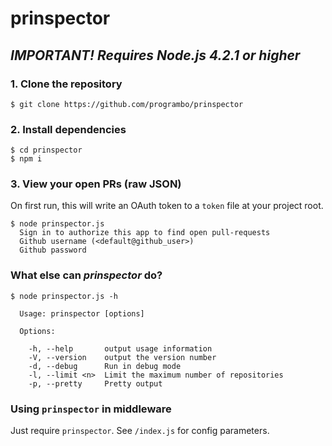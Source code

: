 # prinspector

## _IMPORTANT! Requires Node.js 4.2.1 or higher_

### 1. Clone the repository

```
$ git clone https://github.com/programbo/prinspector
```

### 2. Install dependencies

```
$ cd prinspector
$ npm i
```

### 3. View your open PRs (raw JSON)

On first run, this will write an OAuth token to a `token` file at your project root.

```
$ node prinspector.js
  Sign in to authorize this app to find open pull-requests
  Github username (<default@github_user>)
  Github password
```

### What else can _prinspector_ do?

```
$ node prinspector.js -h

  Usage: prinspector [options]

  Options:

    -h, --help       output usage information
    -V, --version    output the version number
    -d, --debug      Run in debug mode
    -l, --limit <n>  Limit the maximum number of repositories
    -p, --pretty     Pretty output
```

### Using `prinspector` in middleware

Just require `prinspector`. See `/index.js` for config parameters.
